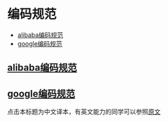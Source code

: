 # 编码规范
- [alibaba编码规范](##alibaba编码规范)
- [google编码规范](##google编码规范)

## [alibaba编码规范]((https://github.com/zhaobaixing/JavaNotes/blob/master/assects/convention/aliCodingGuidelines.pdf))

## [google编码规范]((https://github.com/zhaobaixing/JavaNotes/blob/master/assects/convention/google-java-styleguide-zh.pdf))
点击本标题为中文译本，有英文能力的同学可以参照[原文](https://google.github.io/styleguide/javaguide.html)